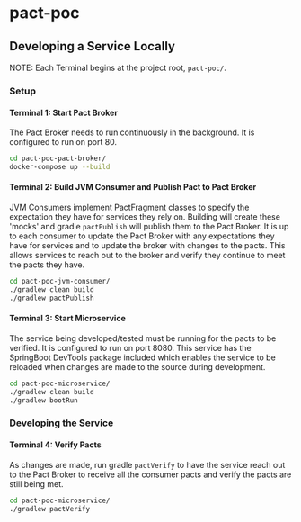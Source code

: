 # pact-poc

## Developing a Service Locally

NOTE: Each Terminal begins at the project root, `pact-poc/`.

### Setup

#### Terminal 1: Start Pact Broker

The Pact Broker needs to run continuously in the background. It is configured to run on port 80.

```bash
cd pact-poc-pact-broker/
docker-compose up --build
```

#### Terminal 2: Build JVM Consumer and Publish Pact to Pact Broker

JVM Consumers implement PactFragment classes to specify the expectation they have for services they rely on. Building will create these 'mocks' and gradle `pactPublish` will publish them to the Pact Broker. It is up to each consumer to update the Pact Broker with any expectations they have for services and to update the broker with changes to the pacts. This allows services to reach out to the broker and verify they continue to meet the pacts they have.

```bash
cd pact-poc-jvm-consumer/
./gradlew clean build
./gradlew pactPublish
```

#### Terminal 3: Start Microservice

The service being developed/tested must be running for the pacts to be verified. It is configured to run on port 8080. This service has the SpringBoot DevTools package included which enables the service to be reloaded when changes are made to the source during development.

```bash
cd pact-poc-microservice/
./gradlew clean build
./gradlew bootRun
```

### Developing the Service

#### Terminal 4: Verify Pacts

As changes are made, run gradle `pactVerify` to have the service reach out to the Pact Broker to receive all the consumer pacts and verify the pacts are still being met.

```bash
cd pact-poc-microservice/
./gradlew pactVerify
```
